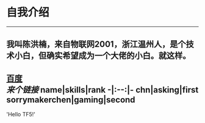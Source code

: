 # 自我介绍  
----
**我叫陈洪楠，来自物联网2001，浙江温州人，是个技术小白，但确实希望成为一个大佬的小白。就这样。**  
----
[百度](http://baidu.com)  
*来个链接*
name|skills|rank
-|:--:|-
chn|asking|first
sorrymakerchen|gaming|second
----
'Hello TF5!'
